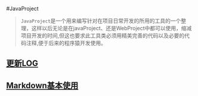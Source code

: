 #JavaProject

> `JavaProject`是一个用来编写针对在项目日常开发的所用的工具的一个整理，这样以后无论是在javaProject、还是WebProject中都可以使用，缩减项目开发的时间,但这也要求此工具类必须用精美完善的代码以及必要的代码注释,便于后来的程序猿开发使用。



[更新LOG](./CHANGE.md)
----------------------

[Markdown基本使用](./Markdown.md)
----------------------